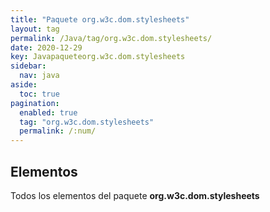 ```yaml
---
title: "Paquete org.w3c.dom.stylesheets"
layout: tag
permalink: /Java/tag/org.w3c.dom.stylesheets/
date: 2020-12-29
key: Javapaqueteorg.w3c.dom.stylesheets
sidebar: 
  nav: java
aside: 
  toc: true
pagination: 
  enabled: true
  tag: "org.w3c.dom.stylesheets"
  permalink: /:num/
---
```


<h2>Elementos</h2>
Todos los elementos del paquete <strong>org.w3c.dom.stylesheets</strong>
